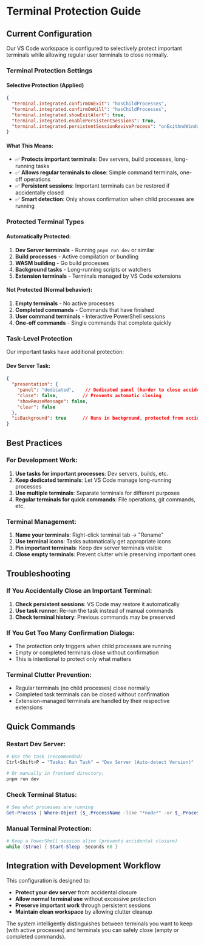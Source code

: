 # Terminal Protection Guide

## Current Configuration

Our VS Code workspace is configured to selectively protect important terminals while allowing regular user terminals to close normally.

### Terminal Protection Settings

#### Selective Protection (Applied)
```json
{
  "terminal.integrated.confirmOnExit": "hasChildProcesses",
  "terminal.integrated.confirmOnKill": "hasChildProcesses",
  "terminal.integrated.showExitAlert": true,
  "terminal.integrated.enablePersistentSessions": true,
  "terminal.integrated.persistentSessionReviveProcess": "onExitAndWindowClose"
}
```

#### What This Means:
- ✅ **Protects important terminals**: Dev servers, build processes, long-running tasks
- ✅ **Allows regular terminals to close**: Simple command terminals, one-off operations
- ✅ **Persistent sessions**: Important terminals can be restored if accidentally closed
- ✅ **Smart detection**: Only shows confirmation when child processes are running

### Protected Terminal Types

#### Automatically Protected:
1. **Dev Server terminals** - Running `pnpm run dev` or similar
2. **Build processes** - Active compilation or bundling
3. **WASM building** - Go build processes
4. **Background tasks** - Long-running scripts or watchers
5. **Extension terminals** - Terminals managed by VS Code extensions

#### Not Protected (Normal behavior):
1. **Empty terminals** - No active processes
2. **Completed commands** - Commands that have finished
3. **User command terminals** - Interactive PowerShell sessions
4. **One-off commands** - Single commands that complete quickly

### Task-Level Protection

Our important tasks have additional protection:

#### Dev Server Task:
```json
{
  "presentation": {
    "panel": "dedicated",    // Dedicated panel (harder to close accidentally)
    "close": false,         // Prevents automatic closing
    "showReuseMessage": false,
    "clear": false
  },
  "isBackground": true      // Runs in background, protected from accidental termination
}
```

## Best Practices

### For Development Work:
1. **Use tasks for important processes**: Dev servers, builds, etc.
2. **Keep dedicated terminals**: Let VS Code manage long-running processes
3. **Use multiple terminals**: Separate terminals for different purposes
4. **Regular terminals for quick commands**: File operations, git commands, etc.

### Terminal Management:
1. **Name your terminals**: Right-click terminal tab → "Rename"
2. **Use terminal icons**: Tasks automatically get appropriate icons
3. **Pin important terminals**: Keep dev server terminals visible
4. **Close empty terminals**: Prevent clutter while preserving important ones

## Troubleshooting

### If You Accidentally Close an Important Terminal:
1. **Check persistent sessions**: VS Code may restore it automatically
2. **Use task runner**: Re-run the task instead of manual commands
3. **Check terminal history**: Previous commands may be preserved

### If You Get Too Many Confirmation Dialogs:
- The protection only triggers when child processes are running
- Empty or completed terminals close without confirmation
- This is intentional to protect only what matters

### Terminal Clutter Prevention:
- Regular terminals (no child processes) close normally
- Completed task terminals can be closed without confirmation
- Extension-managed terminals are handled by their respective extensions

## Quick Commands

### Restart Dev Server:
```powershell
# Use the task (recommended)
Ctrl+Shift+P → "Tasks: Run Task" → "Dev Server (Auto-detect Version)"

# Or manually in frontend directory:
pnpm run dev
```

### Check Terminal Status:
```powershell
# See what processes are running
Get-Process | Where-Object {$_.ProcessName -like "*node*" -or $_.ProcessName -like "*pnpm*"}
```

### Manual Terminal Protection:
```powershell
# Keep a PowerShell session alive (prevents accidental closure)
while ($true) { Start-Sleep -Seconds 60 }
```

## Integration with Development Workflow

This configuration is designed to:
- **Protect your dev server** from accidental closure
- **Allow normal terminal use** without excessive protection
- **Preserve important work** through persistent sessions
- **Maintain clean workspace** by allowing clutter cleanup

The system intelligently distinguishes between terminals you want to keep (with active processes) and terminals you can safely close (empty or completed commands).
